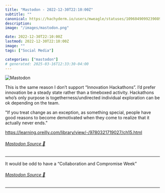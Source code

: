 ```yaml
---
title: "Mastodon - 2022-12-30T22:10:00Z"
subtitle: ""
canonical: https://hachyderm.io/users/mweagle/statuses/109604909923908978
description:
image: "/images/mastodon.png"

date: 2022-12-30T22:10:00Z
lastmod: 2022-12-30T22:10:00Z
image: ""
tags: ["Social Media"]

categories: ["mastodon"]
# generated: 2025-03-16T12:33:30-04:00
---
```

![Mastodon](/images/mastodon.png)

<p>This is the same reason I don’t support “Innovation Hackathons”. I’d prefer innovation be a steady state rather than a timeboxed activity. Hackathons who’s only purpose is togetherness/undirected individual exploration can be ok depending on the team.</p><p>&quot;If you treat change as an exception, as something special, people have good reasons to become demotivated when they come to realize that it actually never ends.&quot;</p><p><a href="https://learning.oreilly.com/library/view/-/9780321719027/ch15.html" target="_blank" rel="nofollow noopener noreferrer" translate="no"><span class="invisible">https://</span><span class="ellipsis">learning.oreilly.com/library/v</span><span class="invisible">iew/-/9780321719027/ch15.html</span></a></p>


###### [Mastodon Source 🐘](https://hachyderm.io/@mweagle/109604909923908978)

___

<p>It would be odd to have a “Collaboration and Compromise Week”</p>


###### [Mastodon Source 🐘](https://hachyderm.io/@mweagle/109604919539172022)

___
